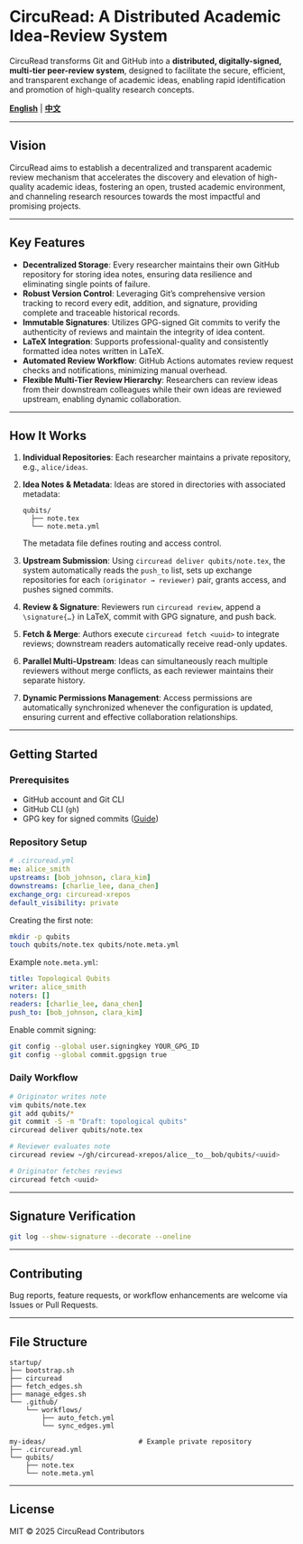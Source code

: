 # CircuRead: A Distributed Academic Idea-Review System

CircuRead transforms Git and GitHub into a **distributed, digitally-signed, multi-tier peer-review system**, designed to facilitate the secure, efficient, and transparent exchange of academic ideas, enabling rapid identification and promotion of high-quality research concepts.

[**English**](README.md) | [**中文**](README_CN.md)

---

## Vision

CircuRead aims to establish a decentralized and transparent academic review mechanism that accelerates the discovery and elevation of high-quality academic ideas, fostering an open, trusted academic environment, and channeling research resources towards the most impactful and promising projects.

---

## Key Features

* **Decentralized Storage**: Every researcher maintains their own GitHub repository for storing idea notes, ensuring data resilience and eliminating single points of failure.
* **Robust Version Control**: Leveraging Git’s comprehensive version tracking to record every edit, addition, and signature, providing complete and traceable historical records.
* **Immutable Signatures**: Utilizes GPG-signed Git commits to verify the authenticity of reviews and maintain the integrity of idea content.
* **LaTeX Integration**: Supports professional-quality and consistently formatted idea notes written in LaTeX.
* **Automated Review Workflow**: GitHub Actions automates review request checks and notifications, minimizing manual overhead.
* **Flexible Multi-Tier Review Hierarchy**: Researchers can review ideas from their downstream colleagues while their own ideas are reviewed upstream, enabling dynamic collaboration.

---

## How It Works

1. **Individual Repositories**: Each researcher maintains a private repository, e.g., `alice/ideas`.

2. **Idea Notes & Metadata**: Ideas are stored in directories with associated metadata:

   ```
   qubits/
     ├── note.tex
     └── note.meta.yml
   ```

   The metadata file defines routing and access control.

3. **Upstream Submission**: Using `circuread deliver qubits/note.tex`, the system automatically reads the `push_to` list, sets up exchange repositories for each `(originator → reviewer)` pair, grants access, and pushes signed commits.

4. **Review & Signature**: Reviewers run `circuread review`, append a `\signature{…}` in LaTeX, commit with GPG signature, and push back.

5. **Fetch & Merge**: Authors execute `circuread fetch <uuid>` to integrate reviews; downstream readers automatically receive read-only updates.

6. **Parallel Multi-Upstream**: Ideas can simultaneously reach multiple reviewers without merge conflicts, as each reviewer maintains their separate history.

7. **Dynamic Permissions Management**: Access permissions are automatically synchronized whenever the configuration is updated, ensuring current and effective collaboration relationships.

---

## Getting Started

### Prerequisites

* GitHub account and Git CLI
* GitHub CLI (`gh`)
* GPG key for signed commits ([Guide](https://docs.github.com/en/authentication/managing-commit-signature-verification/generating-a-new-gpg-key))

### Repository Setup

```yaml
# .circuread.yml
me: alice_smith
upstreams: [bob_johnson, clara_kim]
downstreams: [charlie_lee, dana_chen]
exchange_org: circuread-xrepos
default_visibility: private
```

Creating the first note:

```bash
mkdir -p qubits
touch qubits/note.tex qubits/note.meta.yml
```

Example `note.meta.yml`:

```yaml
title: Topological Qubits
writer: alice_smith
noters: []
readers: [charlie_lee, dana_chen]
push_to: [bob_johnson, clara_kim]
```

Enable commit signing:

```bash
git config --global user.signingkey YOUR_GPG_ID
git config --global commit.gpgsign true
```

### Daily Workflow

```bash
# Originator writes note
vim qubits/note.tex
git add qubits/*
git commit -S -m "Draft: topological qubits"
circuread deliver qubits/note.tex

# Reviewer evaluates note
circuread review ~/gh/circuread-xrepos/alice__to__bob/qubits/<uuid>

# Originator fetches reviews
circuread fetch <uuid>
```

---

## Signature Verification

```bash
git log --show-signature --decorate --oneline
```

---

## Contributing

Bug reports, feature requests, or workflow enhancements are welcome via Issues or Pull Requests.

---

## File Structure

```text
startup/
├── bootstrap.sh
├── circuread
├── fetch_edges.sh
├── manage_edges.sh
└── .github/
    └── workflows/
        ├── auto_fetch.yml
        └── sync_edges.yml

my-ideas/                       # Example private repository
├── .circuread.yml
└── qubits/
    ├── note.tex
    └── note.meta.yml
```

---

## License

MIT © 2025 CircuRead Contributors
